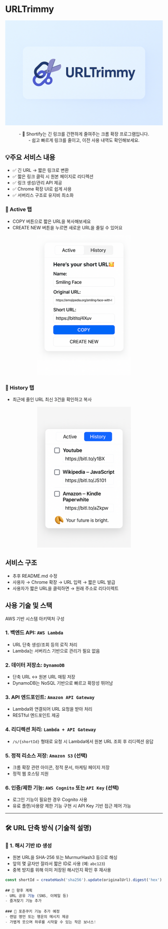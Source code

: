 
# URLTrimmy
<p align="center"><img src="./Images/URLTrimmy.png" alt="URLTrimmy 배너" width="600" /></p>
<div align="center">
- 🔗 Shortify는 긴 링크를 간편하게 줄여주는 크롬 확장 프로그램입니다. <br>
- 쉽고 빠르게 링크를 줄이고, 이전 사용 내역도 확인해보세요. <br>
</div>

## 💡주요 서비스 내용
- ✅ 긴 URL → 짧은 링크로 변환
- ✅ 짧은 링크 클릭 시 원본 페이지로 리디렉션
- ✅ 링크 생성/관리 API 제공
- ✅ Chrome 확장 UI로 쉽게 사용
- ✅ 서버리스 구조로 유지비 최소화

### 🔹 Active 탭
- COPY 버튼으로 짧은 URL을 복사해보세요 <br>
- CREATE NEW 버튼을 누르면 새로운 URL을 줄일 수 있어요 <br>

<p align="center"><img src="./Images/URLTrimmyActive_2.png" alt="URLTrimmy Active 탭" width="300" /></p>

### 🔹 History 탭
- 최근에 줄인 URL 최신 3건을 확인하고 복사
<p align="center"><img src="./Images/URLTrimmyHistory_4.png" alt="URLTrimmy 배너" width="300" /></p>


## 서비스 구조
- 추후 README.md  수정
- 사용자 → Chrome 확장 → URL 입력 → 짧은 URL 발급
- 사용자가 짧은 URL을 클릭하면 → 원래 주소로 리다이렉트


## 사용 기술 및 스택
AWS 기반 시스템 아키텍처 구성

### 1. 백엔드 API: `AWS Lambda` 

- URL 단축 생성/조회 등의 로직 처리
- Lambda는 서버리스 기반으로 관리가 필요 없음

### 2. 데이터 저장소: `DynamoDB` 

- 단축 URL ↔ 원본 URL 매핑 저장
- DynamoDB는 NoSQL 기반으로 빠르고 확장성 뛰어남

### 3. API 엔드포인트: `Amazon API Gateway`

- Lambda와 연결되어 URL 요청을 받아 처리
- RESTful 엔드포인트 제공

### 4. 리디렉션 처리: `Lambda + API Gateway`

- `/s/{shortId}` 형태로 요청 시 Lambda에서 원본 URL 조회 후 리디렉션 응답

### 5. 정적 리소스 저장: `Amazon S3` (선택)

- 크롬 확장 관련 아이콘, 정적 문서, 마케팅 페이지 저장
- 정적 웹 호스팅 지원

### 6. 인증/제한 기능: `AWS Cognito` 또는 `API Key` (선택)

- 로그인 기능이 필요한 경우 Cognito 사용
- 유료 플랜/사용량 제한 기능 구현 시 API Key 기반 접근 제어 가능

---

## 🛠️ URL 단축 방식 (기술적 설명)

### 🔑 1. 해시 기반 ID 생성

- 원본 URL을 SHA-256 또는 MurmurHash3 등으로 해싱
- 앞의 몇 글자만 잘라서 짧은 ID로 사용 (예: `abc123`)
- 중복 방지를 위해 이미 저장된 해시인지 확인 후 재사용

```javascript
const shortId = createHash('sha256').update(originalUrl).digest('hex').slice(0, 6);

## 📌 향후 계획
- URL 공유 기능 (SNS, 이메일 등)
- 즐겨찾기 기능 추가

### 🥠 포춘쿠키 기능 추가 예정
- 랜덤 명언 또는 행운의 메시지 제공
- 가볍게 웃으며 하루를 시작할 수 있는 작은 보너스!

  
